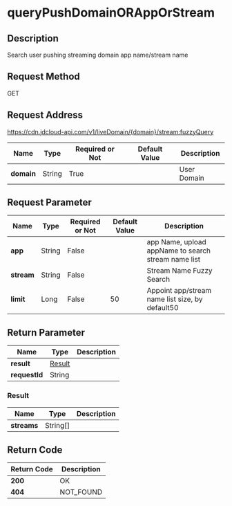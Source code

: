 # queryPushDomainORAppOrStream


## Description
Search user pushing streaming domain app name/stream name

## Request Method
GET

## Request Address
https://cdn.jdcloud-api.com/v1/liveDomain/{domain}/stream:fuzzyQuery

|Name|Type|Required or Not|Default Value|Description|
|---|---|---|---|---|
|**domain**|String|True| |User Domain|

## Request Parameter
|Name|Type|Required or Not|Default Value|Description|
|---|---|---|---|---|
|**app**|String|False| |app Name, upload appName to search stream name list|
|**stream**|String|False| |Stream Name Fuzzy Search|
|**limit**|Long|False|50|Appoint app/stream name list size, by default50|


## Return Parameter
|Name|Type|Description|
|---|---|---|
|**result**|[Result](querypushdomainorapporstream#result)| |
|**requestId**|String| |

### <div id="result">Result</div>
|Name|Type|Description|
|---|---|---|
|**streams**|String[]| |

## Return Code
|Return Code|Description|
|---|---|
|**200**|OK|
|**404**|NOT_FOUND|